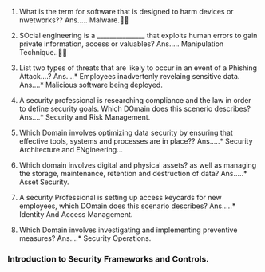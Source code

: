 1. What is the term for software that is designed to harm devices or nwetworks??
Ans..... Malware.🏋️‍♂️

2. SOcial engineering is a _______________ that exploits human errors to gain private information, access or valuables?
Ans..... Manipulation Technique..🏋️‍♂️

3. List two types of threats that are likely to occur in an event of a Phishing Attack....?
Ans....* Employees inadvertenly revelaing sensitive data.
Ans....* Malicious software being deployed.

4. A security professional is researching compliance and the law in order to define security goals. Which DOmain does
   this scenerio describes?
Ans....* Security and Risk Management.

5. Which Domain involves optimizing data security by ensuring that effective tools, systems and processes are in place??
Ans.....* Security Architecture and ENgineering...

6. Which domain involves digital and physical assets? as well as managing the storage, maintenance, retention and destruction of data?
Ans.....* Asset Security.

7. A security Professional is setting up access keycards for new employees, which DOmain does this scenario describes?
Ans.....* Identity And Access Management.

8. Which Domain involves investigating and implementing preventive measures?
Ans....* Security Operations.


### Introduction to Security Frameworks and Controls.